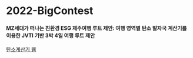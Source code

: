 # 2022-BigContest

#### MZ세대가 떠나는 친환경 ESG 제주여행 루트 제안: 여행 영역별 탄소 발자국 계산기를 이용한 JVTI 기반 3박 4일 여행 루트 제안

[탄소계산기 웹](https://sekim.shinyapps.io/Carbon_Footprint/?_ga=2.9734965.1844734309.1665656737-2040839599.1664023558)


